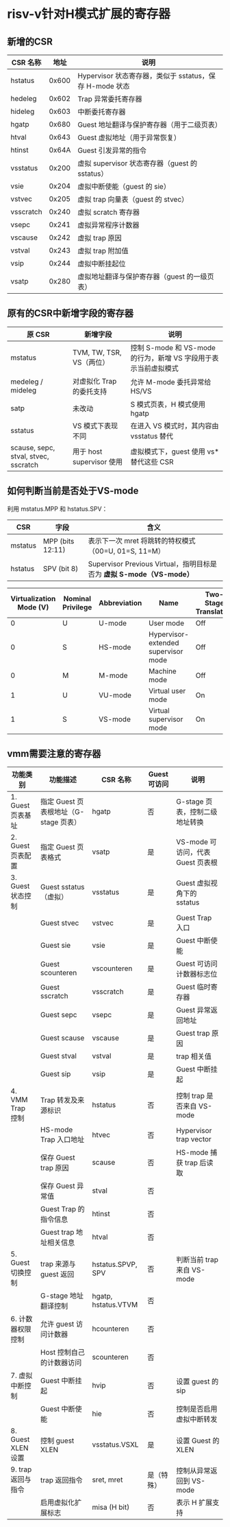 # risv-v针对H模式扩展的寄存器

## 新增的CSR


| **CSR 名称** | **地址** | **说明**                                                |
| ------------ | -------- | ------------------------------------------------------- |
| hstatus      | 0x600    | Hypervisor 状态寄存器，类似于 sstatus，保存 H-mode 状态 |
| hedeleg      | 0x602    | Trap 异常委托寄存器                                     |
| hideleg      | 0x603    | 中断委托寄存器                                          |
| hgatp        | 0x680    | Guest 地址翻译与保护寄存器（用于二级页表）              |
| htval        | 0x643    | Guest 虚拟地址（用于异常恢复）                          |
| htinst       | 0x64A    | Guest 引发异常的指令                                    |
| vsstatus     | 0x200    | 虚拟 supervisor 状态寄存器（guest 的 sstatus）          |
| vsie         | 0x204    | 虚拟中断使能（guest 的 sie）                            |
| vstvec       | 0x205    | 虚拟 trap 向量表（guest 的 stvec）                      |
| vsscratch    | 0x240    | 虚拟 scratch 寄存器                                     |
| vsepc        | 0x241    | 虚拟异常程序计数器                                      |
| vscause      | 0x242    | 虚拟 trap 原因                                          |
| vstval       | 0x243    | 虚拟 trap 附加值                                        |
| vsip         | 0x244    | 虚拟中断挂起位                                          |
| vsatp        | 0x280    | 虚拟地址翻译与保护寄存器（guest 的一级页表）            |



## 原有的CSR中新增字段的寄存器

| **原 CSR**                           | **新增字段**              | **说明**                                                     |
| ------------------------------------ | ------------------------- | ------------------------------------------------------------ |
| mstatus                              | TVM, TW, TSR, VS（两位）  | 控制 S-mode 和 VS-mode 的行为，新增 VS 字段用于表示当前虚拟模式 |
| medeleg / mideleg                    | 对虚拟化 Trap 的委托支持  | 允许 M-mode 委托异常给 HS/VS                                 |
| satp                                 | 未改动                    | S 模式页表，H 模式使用 hgatp                                 |
| sstatus                              | VS 模式下表现不同         | 在进入 VS 模式时，其内容由 vsstatus 替代                     |
| scause, sepc, stval, stvec, sscratch | 用于 host supervisor 使用 | 虚拟模式下，guest 使用 vs* 替代这些 CSR                      |



## 如何判断当前是否处于VS-mode

利用 mstatus.MPP 和 hstatus.SPV：

| **CSR** | **字段**         | **含义**                                                     |
| ------- | ---------------- | ------------------------------------------------------------ |
| mstatus | MPP (bits 12:11) | 表示下一次 mret 将跳转的特权模式（00=U, 01=S, 11=M）         |
| hstatus | SPV (bit 8)      | Supervisor Previous Virtual，指明目标是否为 **虚拟 S-mode（VS-mode）** |

| Virtualization Mode (V) | Nominal Privilege | Abbreviation | Name                                | Two-Stage Translation |
| ----------------------- | ----------------- | ------------ | ----------------------------------- | --------------------- |
| 0                       | U                 | U-mode       | User mode                           | Off                   |
| 0                       | S                 | HS-mode      | Hypervisor-extended supervisor mode | Off                   |
| 0                       | M                 | M-mode       | Machine mode                        | Off                   |
| 1                       | U                 | VU-mode      | Virtual user mode                   | On                    |
| 1                       | S                 | VS-mode      | Virtual supervisor mode             | On                    |



## vmm需要注意的寄存器

| 功能类别           | 功能描述                              | CSR 名称            | Guest 可访问 | 说明                              |
| ------------------ | ------------------------------------- | ------------------- | ------------ | --------------------------------- |
| 1. Guest 页表基址  | 指定 Guest 页表根地址（G-stage 页表） | hgatp               | 否           | G-stage 页表，控制二级地址转换    |
| 2. Guest 页表配置  | 指定 Guest 页表格式                   | vsatp               | 是           | VS-mode 可访问，代表 Guest 页表根 |
| 3. Guest 状态控制  | Guest sstatus（虚拟）                 | vsstatus            | 是           | Guest 虚拟视角下的 sstatus        |
|                    | Guest stvec                           | vstvec              | 是           | Guest Trap 入口                   |
|                    | Guest sie                             | vsie                | 是           | Guest 中断使能                    |
|                    | Guest scounteren                      | vscounteren         | 是           | Guest 可访问计数器标志位          |
|                    | Guest sscratch                        | vsscratch           | 是           | Guest 临时寄存器                  |
|                    | Guest sepc                            | vsepc               | 是           | Guest 异常返回地址                |
|                    | Guest scause                          | vscause             | 是           | Guest trap 原因                   |
|                    | Guest stval                           | vstval              | 是           | trap 相关值                       |
|                    | Guest sip                             | vsip                | 是           | Guest 中断挂起                    |
| 4. VMM Trap 控制   | Trap 转发及来源标识                   | hstatus             | 否           | 控制 trap 是否来自 VS-mode        |
|                    | HS-mode Trap 入口地址                 | htvec               | 否           | Hypervisor trap vector            |
|                    | 保存 Guest trap 原因                  | scause              | 否           | HS-mode 捕获 trap 后读取          |
|                    | 保存 Guest 异常值                     | stval               | 否           |                                   |
|                    | Guest Trap 的指令信息                 | htinst              | 否           |                                   |
|                    | Guest trap 地址相关信息               | htval               | 否           |                                   |
| 5. Guest 切换控制  | trap 来源与 guest 返回                | hstatus.SPVP, SPV   | 否           | 判断当前 trap 来自 VS-mode        |
|                    | G-stage 地址翻译控制                  | hgatp, hstatus.VTVM | 否           |                                   |
| 6. 计数器权限控制  | 允许 guest 访问计数器                 | hcounteren          | 否           |                                   |
|                    | Host 控制自己的计数器访问             | scounteren          | 否           |                                   |
| 7. 虚拟中断控制    | Guest 中断挂起                        | hvip                | 否           | 设置 guest 的 sip                 |
|                    | Guest 中断使能                        | hie                 | 否           | 控制是否启用虚拟中断转发          |
| 8. Guest XLEN 设置 | 控制 guest XLEN                       | vsstatus.VSXL       | 是           | 设置 Guest 的 XLEN                |
| 9. trap 返回与指令 | trap 返回指令                         | sret, mret          | 是（特殊）   | 控制从异常返回到 VS-mode          |
|                    | 启用虚拟化扩展标志                    | misa (H bit)        | 否           | 表示 H 扩展支持                   |

